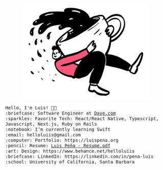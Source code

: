 <p align="center">
  <img src="https://github.com/luis-pena/luis-pena/blob/main/coffee.png" width="400px">
</p>
<samp>
Hello, I'm Luis! 👋🏽 <br>
:briefcase: Software Engineer at <a href="https://dave.com" target="_blank">Dave.com</a><br>
:sparkles: Favorite Tech: React/React Native, Typescript, Javascript, Next.js, Ruby on Rails <br>
:notebook: I’m currently learning Swift <br>
:email:	helloluiis@gmail.com <br>
:computer: Portfolio: https://luispena.org <br>
:pencil: Resume: <a href="https://luispena.org/static/LuisPena-Resume.pdf">Luis Peña - Resume.pdf</a> <br>
:art: Design: https://www.behance.net/helloluiis <br>
:briefcase: LinkedIn: https://linkedin.com/in/pena-luis <br>
:school: University of California, Santa Barbara<br>
</samp>
